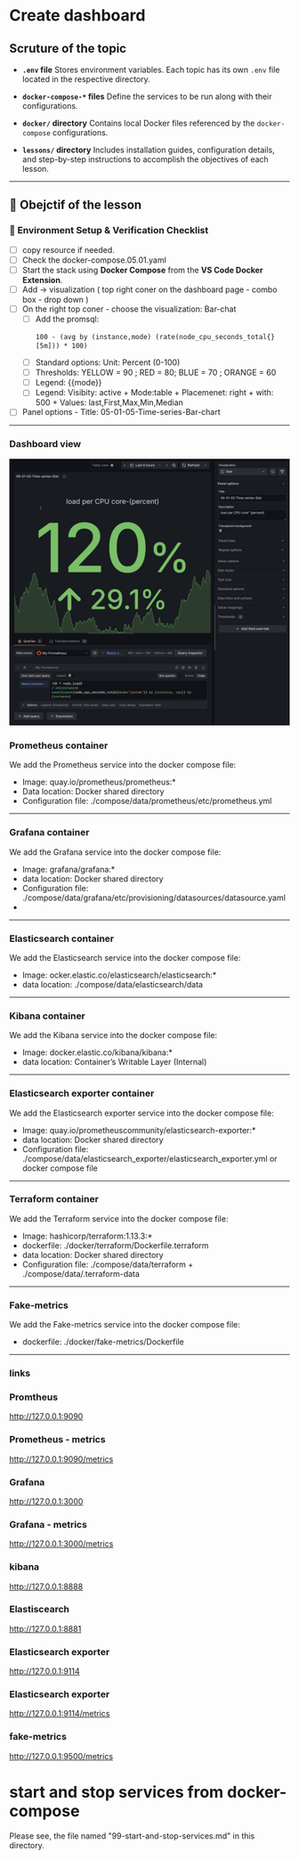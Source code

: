 # Create dashboard


## Scruture of the topic 

* **`.env` file**
  Stores environment variables. Each topic has its own `.env` file located in the respective directory.

* **`docker-compose-*` files**
  Define the services to be run along with their configurations.

* **`docker/` directory**
  Contains local Docker files referenced by the `docker-compose` configurations.

* **`lessons/` directory**
  Includes installation guides, configuration details, and step-by-step instructions to accomplish the objectives of each lesson.

---

## 🧾 Obejctif of the lesson 

### 🧩 Environment Setup & Verification Checklist

* [ ] copy resource if needed.
* [ ] Check the docker-compose.05.01.yaml
* [ ] Start the stack using **Docker Compose** from the **VS Code Docker Extension**.
* [ ] Add -> visualization ( top right coner on the dashboard page - combo box - drop down  )
* [ ] On the right top coner - choose the visualization: Bar-chat
  * [ ] Add the promsql: 
    ```
    100 - (avg by (instance,mode) (rate(node_cpu_seconds_total{}[5m])) * 100)
    ```
  * [ ] Standard options: Unit: Percent (0-100)
  * [ ] Thresholds: YELLOW = 90 ; RED = 80; BLUE = 70 ; ORANGE = 60
  * [ ] Legend: {{mode}}
  * [ ] Legend: Visibity: active + Mode:table + Placemenet: right + with: 500 + Values: last,First,Max,Min,Median

* [ ] Panel options - Title: 05-01-05-Time-series-Bar-chart

---

### Dashboard view


<img src="../../../images/05-01-02-Time-series-Stat.png" alt="Architecture" width="750"/>


### Prometheus container

We add the Prometheus service into the docker compose file: 
- Image: quay.io/prometheus/prometheus:*
- Data location: Docker shared directory
- Configuration file: ./compose/data/prometheus/etc/prometheus.yml

---

### Grafana container

We add the Grafana service into the docker compose file: 
- Image: grafana/grafana:*
- data location: Docker shared directory
- Configuration file: ./compose/data/grafana/etc/provisioning/datasources/datasource.yaml
- 
---

### Elasticsearch container

We add the Elasticsearch service into the docker compose file: 
- Image: ocker.elastic.co/elasticsearch/elasticsearch:*
- data location: ./compose/data/elasticsearch/data
---

### Kibana container

We add the Kibana service into the docker compose file: 
- Image: docker.elastic.co/kibana/kibana:*
- data location: Container’s Writable Layer (Internal)
---

### Elasticsearch exporter container

We add the Elasticsearch exporter service into the docker compose file: 
- Image: quay.io/prometheuscommunity/elasticsearch-exporter:*
- data location: Docker shared directory
- Configuration file: ./compose/data/elasticsearch_exporter/elasticsearch_exporter.yml or docker compose file
---

### Terraform container

We add the Terraform service into the docker compose file: 
- Image: hashicorp/terraform:1.13.3:*
- dockerfile: ./docker/terraform/Dockerfile.terraform
- data location: Docker shared directory
- Configuration file: ./compose/data/terraform + ./compose/data/.terraform-data
---

### Fake-metrics

We add the Fake-metrics service into the docker compose file: 
- dockerfile: ./docker/fake-metrics/Dockerfile
---


### links
### Promtheus
http://127.0.0.1:9090
### Prometheus - metrics
http://127.0.0.1:9090/metrics
### Grafana 
http://127.0.0.1:3000
### Grafana - metrics
http://127.0.0.1:3000/metrics
### kibana
http://127.0.0.1:8888
### Elastiscearch 
http://127.0.0.1:8881
### Elasticsearch exporter
http://127.0.0.1:9114
### Elasticsearch exporter
http://127.0.0.1:9114/metrics
### fake-metrics
http://127.0.0.1:9500/metrics

# start and stop services from docker-compose
Please see, the file named "99-start-and-stop-services.md" in this directory.